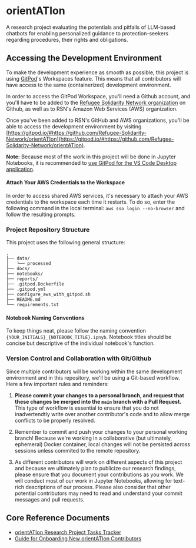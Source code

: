 # orientATIon

A research project evaluating the potentials and pitfalls of LLM-based chatbots for enabling personalized guidance to protection-seekers regarding procedures, their rights and obligations.

## Accessing the Development Environment

To make the development experience as smooth as possible, this project is using [GitPod](https://gitpod.io)'s Workspaces feature. This means that all contributors will have access to the same (containerized) development environment.

In order to access the GitPod Workspace, you'll need a Github account, and you'll have to be added to the [Refugee Solidarity Network organization](https://github.com/Refugee-Solidarity-Network) on Github, as well as to RSN's Amazon Web Services (AWS) organization.

Once you've been added to RSN's GitHub and AWS organizations, you'll be able to access the development environment by visiting [https://gitpod.io/#https://github.com/Refugee-Solidarity-Network/orientATIon](https://gitpod.io/#https://github.com/Refugee-Solidarity-Network/orientATIon).

**Note:** Because most of the work in this project will be done in Jupyter Notebooks, it is recommended to [use GitPod for the VS Code Desktop application](https://www.gitpod.io/docs/references/ides-and-editors/vscode).

#### Attach Your AWS Credentials to the Workspace

In order to access shared AWS services, it's necessary to attach your AWS credentials to the workspace each time it restarts. To do so, enter the following command in the local terminal: `aws sso login --no-browser` and follow the resulting prompts.

### Project Repository Structure

This project uses the following general structure:

```
.
├── data/
│   └── processed
├── docs/
├── notebooks/
├── reports/
├── .gitpod.Dockerfile
├── .gitpod.yml
├── configure_aws_with_gitpod.sh
├── README.md
└── requirements.txt
```

#### Notebook Naming Conventions

To keep things neat, please follow the naming convention `{YOUR_INITIALS}_{NOTEBOOK_TITLE}.ipnyb`. Notebook titles should be concise but descriptive of the individual notebook's function.

### Version Control and Collaboration with Git/Github

Since multiple contributors will be working within the same development environment and in this repository, we'll be using a Git-based workflow. Here a few important rules and reminders:

1. **Please commit your changes to a personal branch, and request that these changes be merged into the `main` branch with a Pull Request.** This type of workflow is essential to ensure that you do not inadvertendtly write over another contributor's code and to allow merge conflicts to be properly resolved.

2. Remember to commit and push your changes to your personal working branch! Because we're working in a collaborative (but ultimately, ephemeral) Docker container, local changes will not be persisted across sessions unless commited to the remote repository.

3. As different contributors will work on different aspects of this project and because we ultimately plan to publicize our research findings, please ensure that you document your contributions as you work. We will conduct most of our work in Jupyter Notebooks, allowing for text-rich descriptions of our process. Please also consider that other potential contributors may need to read and understand your commit messages and pull requests.

## Core Reference Documents

- [orientATIon Research Project Tasks Tracker](https://github.com/orgs/Refugee-Solidarity-Network/projects/1)
- [Guide for Onboarding New orientATIon Contributors](/docs/onboarding.md)
